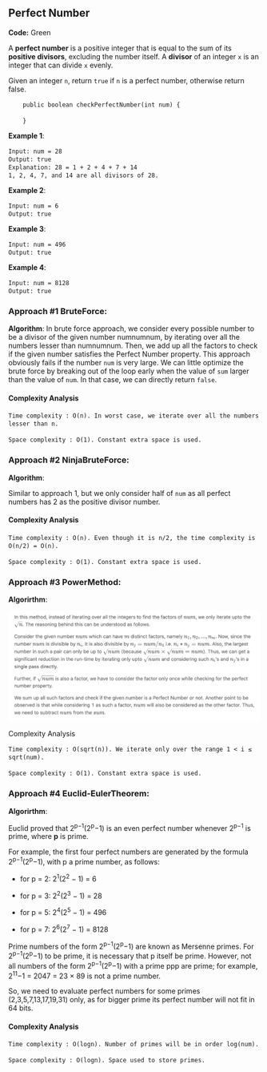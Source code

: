 ## Perfect Number

**Code:** Green

A __perfect number__ is a positive integer that is equal to the sum of its __positive divisors__, excluding the number itself. A __divisor__ of an integer ```x``` is an integer that can divide ```x``` evenly.

Given an integer ```n```, return ```true``` if ```n``` is a perfect number, otherwise return false.

```{java}
    public boolean checkPerfectNumber(int num) {
        
    }
```

__Example 1__:
```
Input: num = 28
Output: true
Explanation: 28 = 1 + 2 + 4 + 7 + 14
1, 2, 4, 7, and 14 are all divisors of 28.
```

__Example 2__: 
```
Input: num = 6
Output: true
```

__Example 3__:
```
Input: num = 496
Output: true
```
__Example 4__:
```
Input: num = 8128
Output: true
```

### Approach #1 BruteForce:

__Algorithm__:
In brute force approach, we consider every possible number to be a divisor of the given number numnumnum, by iterating over all the numbers lesser than numnumnum. Then, we add up all the factors to check if the given number satisfies the Perfect Number property. This approach obviously fails if the number ```num``` is very large. We can little optimize the brute force by breaking out of the loop early when the value of ```sum``` larger than the value of ```num```. In that case, we can directly return ```false```.

#### Complexity Analysis

    Time complexity : O(n). In worst case, we iterate over all the numbers lesser than n.

    Space complexity : O(1). Constant extra space is used.
    
### Approach #2 NinjaBruteForce:

__Algorithm__:

Similar to approach 1, but we only consider half of ```num``` as all perfect numbers has 2 as the positive divisor number.

#### Complexity Analysis

    Time complexity : O(n). Even though it is n/2, the time complexity is O(n/2) = O(n).

    Space complexity : O(1). Constant extra space is used.
    
### Approach #3 PowerMethod:

__Algorirthm__:

![Alt text](power.png?raw=true "main")

Complexity Analysis

    Time complexity : O(sqrt(n)). We iterate only over the range 1 < i ≤ sqrt(num).

    Space complexity : O(1). Constant extra space is used.

### Approach #4 Euclid-EulerTheorem:

__Algorirthm__:

Euclid proved that 2<sup>p−1</sup>(2<sup>p</sup>−1) is an even perfect number whenever 2<sup>p−1</sup> is prime, where __p__ is prime.

For example, the first four perfect numbers are generated by the formula 2<sup>p−1</sup>(2<sup>p</sup>−1), with p a prime number, as follows:

* for p = 2:   2<sup>1</sup>(2<sup>2</sup> − 1) = 6

* for p = 3:   2<sup>2</sup>(2<sup>3</sup> − 1) = 28

* for p = 5:   2<sup>4</sup>(2<sup>5</sup> − 1) = 496

* for p = 7:   2<sup>6</sup>(2<sup>7</sup> − 1) = 8128

Prime numbers of the form 2<sup>p−1</sup>(2<sup>p</sup>−1) are known as Mersenne primes. For 2<sup>p−1</sup>(2<sup>p</sup>−1) to be prime, it is necessary that p itself be prime. However, not all numbers of the form 2<sup>p−1</sup>(2<sup>p</sup>−1) with a prime ppp are prime; for example, 2<sup>11</sup>−1 = 2047 = 23 × 89 is not a prime number.

So, we need to evaluate perfect numbers for some primes (2,3,5,7,13,17,19,31) only, as for bigger prime its perfect number will not fit in 64 bits.

#### Complexity Analysis

    Time complexity : O(log⁡n). Number of primes will be in order log(num).

    Space complexity : O(log⁡n). Space used to store primes.

